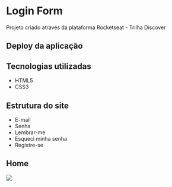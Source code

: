 # Login Form
Projeto criado através da plataforma Rocketseat - Trilha Discover

## Deploy da aplicação


## Tecnologias utilizadas
+ HTML5
+ CSS3


## Estrutura do site
+ E-mail
+ Senha
+ Lembrar-me
+ Esqueci minha senha
+ Registre-se

## Home

<img src=".github/project.png">
